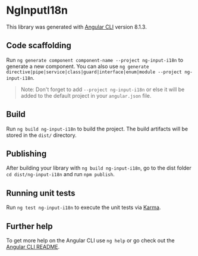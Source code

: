 # NgInputI18n

This library was generated with [Angular CLI](https://github.com/angular/angular-cli) version 8.1.3.

## Code scaffolding

Run `ng generate component component-name --project ng-input-i18n` to generate a new component. You can also use `ng generate directive|pipe|service|class|guard|interface|enum|module --project ng-input-i18n`.
> Note: Don't forget to add `--project ng-input-i18n` or else it will be added to the default project in your `angular.json` file. 

## Build

Run `ng build ng-input-i18n` to build the project. The build artifacts will be stored in the `dist/` directory.

## Publishing

After building your library with `ng build ng-input-i18n`, go to the dist folder `cd dist/ng-input-i18n` and run `npm publish`.

## Running unit tests

Run `ng test ng-input-i18n` to execute the unit tests via [Karma](https://karma-runner.github.io).

## Further help

To get more help on the Angular CLI use `ng help` or go check out the [Angular CLI README](https://github.com/angular/angular-cli/blob/master/README.md).
